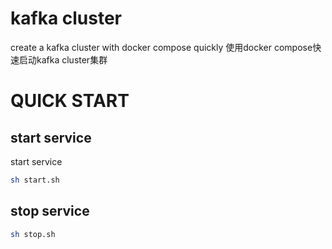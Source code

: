 # kafka cluster
create a kafka cluster with docker compose quickly
使用docker compose快速启动kafka cluster集群

# QUICK START

## start service
start service
```bash
sh start.sh
```

## stop service
```bash
sh stop.sh
```
